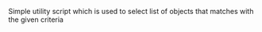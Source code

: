 Simple utility script  which is used to select list of objects that matches with the given criteria 
